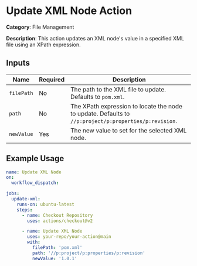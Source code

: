 # Update XML Node Action

**Category**: File Management

**Description**: This action updates an XML node's value in a specified XML file using an XPath expression.

## Inputs

| Name            | Required  | Description                                                                 |
|-----------------|-----------|-----------------------------------------------------------------------------|
| `filePath`      | No        | The path to the XML file to update. Defaults to `pom.xml`.                 |
| `path`          | No        | The XPath expression to locate the node to update. Defaults to `//p:project/p:properties/p:revision`. |
| `newValue`      | Yes       | The new value to set for the selected XML node.                            |

## Example Usage

```yaml
name: Update XML Node
on:
  workflow_dispatch:

jobs:
  update-xml:
    runs-on: ubuntu-latest
    steps:
      - name: Checkout Repository
        uses: actions/checkout@v2

      - name: Update XML Node
        uses: your-repo/your-action@main
        with:
          filePath: 'pom.xml'
          path: '//p:project/p:properties/p:revision'
          newValue: '1.0.1'
